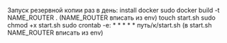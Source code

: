 Запуск резервной копии раз в день:
install docker
sudo docker build -t NAME_ROUTER . (NAME_ROUTER вписать из env)
touch start.sh
sudo chmod +x start.sh
sudo crontab -e: * * * * * путь/к/start.sh (в start.sh NAME_ROUTER вписать из env)